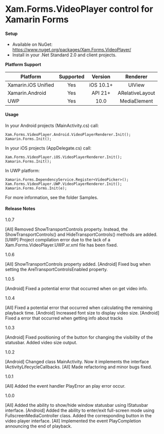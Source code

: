 # Xam.Forms.VideoPlayer control for Xamarin Forms

#### Setup
* Available on NuGet: https://www.nuget.org/packages/Xam.Forms.VideoPlayer/ 
* Install in your .Net Standard 2.0 and client projects.

**Platform Support**

|Platform|Supported|Version|Renderer|
| ------------------- | :-----------: | :-----------: | :------------------: |
|Xamarin.iOS Unified|Yes|iOS 10.1+|UIView|
|Xamarin.Android|Yes|API 21+|ARelativeLayout|
|UWP|Yes|10.0|MediaElement|

#### Usage

In your Android projects (MainActivity.cs) call:

```
Xam.Forms.VideoPlayer.Android.VideoPlayerRenderer.Init();
Xamarin.Forms.Init();
```

In your iOS projects (AppDelegate.cs) call:

```
Xam.Forms.VideoPlayer.iOS.VideoPlayerRenderer.Init();
Xamarin.Forms.Init();
```

In UWP platform:

```
Xamarin.Forms.DependencyService.Register<VideoPicker>();
Xam.Forms.VideoPlayer.UWP.VideoPlayerRenderer.Init();
Xamarin.Forms.Forms.Init(e);
```

For more information, see the folder Samples.

#### Release Notes

1.0.7

[All] Removed ShowTransportControls property. Instead, the ShowTransportControls() and HideTransportControls() methods are added.
[UWP] Project compilation error due to the lack of a Xam.Forms.VideoPlayer.UWP.xr.xml file has been fixed.

1.0.6

[All] ShowTransportControls property added.
[Android] Fixed bug when setting the AreTransportControlsEnabled property.

1.0.5

[Android] Fixed a potential error that occurred when on get video info. 

1.0.4

[All] Fixed a potential error that occurred when calculating the remaining playback time.
[Android] Increased font size to display video size.
[Android] Fixed a error that occurred when getting info about tracks

1.0.3

[Android] Fixed positioning of the button for changing the visibility of the statusbar. Added video size output. 

1.0.2

[Android] Changed class MainActivity. Now it implements the interface IActivityLifecycleCallbacks. 
[All] Made refactoring and minor bugs fixed.

1.0.1

[All] Added the event handler PlayError an play error occur.

1.0.0

[All] Added the ability to show/hide window statusbar using IStatusbar interface.
[Android] Added the ability to enter/exit full-screen mode using FullscreenMediaController class. Added the corresponding button in the video player interface.
[All] Implemented the event PlayCompletion announcing the end of playback.
